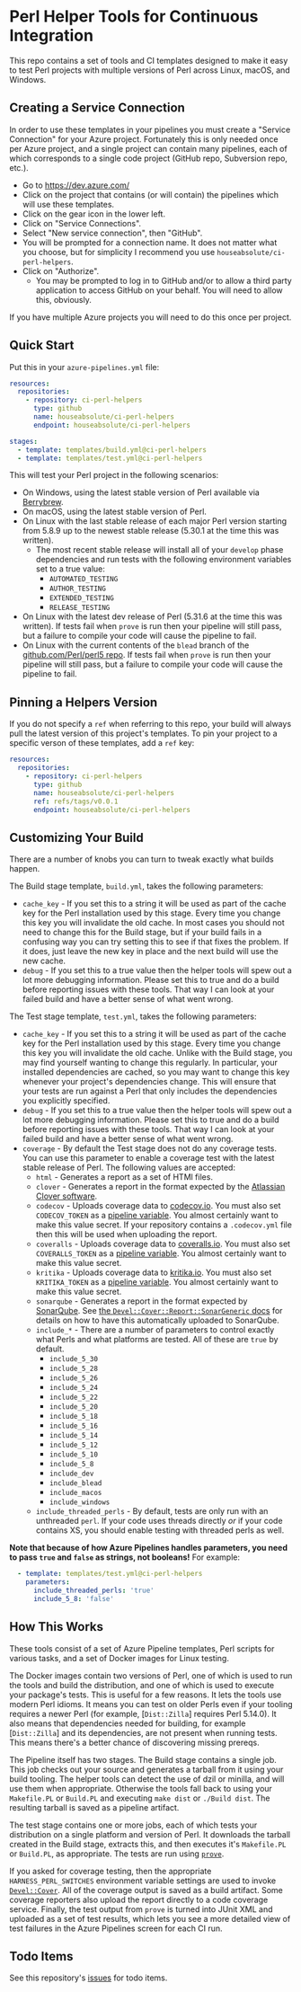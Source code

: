 # Perl Helper Tools for Continuous Integration

This repo contains a set of tools and CI templates designed to make it easy to
test Perl projects with multiple versions of Perl across Linux, macOS, and
Windows.

## Creating a Service Connection

In order to use these templates in your pipelines you must create a "Service
Connection" for your Azure project. Fortunately this is only needed once per
Azure project, and a single project can contain many pipelines, each of which
corresponds to a single code project (GitHub repo, Subversion repo, etc.).

* Go to https://dev.azure.com/
* Click on the project that contains (or will contain) the pipelines which will use these templates.
* Click on the gear icon in the lower left.
* Click on "Service Connections".
* Select "New service connection", then "GitHub".
* You will be prompted for a connection name. It does not matter what you
  choose, but for simplicity I recommend you use
  `houseabsolute/ci-perl-helpers`.
* Click on "Authorize".
  * You may be prompted to log in to GitHub and/or to allow a third party
    application to access GitHub on your behalf. You will need to allow this,
    obviously.

If you have multiple Azure projects you will need to do this once per project.

## Quick Start

Put this in your `azure-pipelines.yml` file:

```yaml
resources:
  repositories:
    - repository: ci-perl-helpers
      type: github
      name: houseabsolute/ci-perl-helpers
      endpoint: houseabsolute/ci-perl-helpers

stages:
  - template: templates/build.yml@ci-perl-helpers
  - template: templates/test.yml@ci-perl-helpers
```

This will test your Perl project in the following scenarios:

* On Windows, using the latest stable version of Perl available via
  [Berrybrew](https://github.com/stevieb9/berrybrew).
* On macOS, using the latest stable version of Perl.
* On Linux with the last stable release of each major Perl version starting
  from 5.8.9 up to the newest stable release (5.30.1 at the time this was
  written).
  * The most recent stable release will install all of your `develop` phase
    dependencies and run tests with the following environment variables set to
    a true value:
      * `AUTOMATED_TESTING`
      * `AUTHOR_TESTING`
      * `EXTENDED_TESTING`
      * `RELEASE_TESTING`
* On Linux with the latest dev release of Perl (5.31.6 at the time this was
  written). If tests fail when `prove` is run then your pipeline will still
  pass, but a failure to compile your code will cause the pipeline to fail.
* On Linux with the current contents of the `blead` branch of the
  [github.com/Perl/perl5 repo](https://github.com/Perl/perl5). If tests fail
  when `prove` is run then your pipeline will still pass, but a failure to
  compile your code will cause the pipeline to fail.

## Pinning a Helpers Version

If you do not specify a `ref` when referring to this repo, your build will
always pull the latest version of this project's templates. To pin your
project to a specific verson of these templates, add a `ref` key:

```yaml
resources:
  repositories:
    - repository: ci-perl-helpers
      type: github
      name: houseabsolute/ci-perl-helpers
      ref: refs/tags/v0.0.1
      endpoint: houseabsolute/ci-perl-helpers
```

## Customizing Your Build

There are a number of knobs you can turn to tweak exactly what builds happen.

The Build stage template, `build.yml`, takes the following parameters:

* `cache_key` - If you set this to a string it will be used as part of the
  cache key for the Perl installation used by this stage. Every time you
  change this key you will invalidate the old cache. In most cases you should
  not need to change this for the Build stage, but if your build fails in a
  confusing way you can try setting this to see if that fixes the problem. If
  it does, just leave the new key in place and the next build will use the new
  cache.
* `debug` - If you set this to a true value then the helper tools will spew
  out a lot more debugging information. Please set this to true and do a build
  before reporting issues with these tools. That way I can look at your failed
  build and have a better sense of what went wrong.

The Test stage template, `test.yml`, takes the following parameters:

* `cache_key` - If you set this to a string it will be used as part of the
  cache key for the Perl installation used by this stage. Every time you
  change this key you will invalidate the old cache. Unlike with the Build
  stage, you may find yourself wanting to change this regularly. In
  particular, your installed dependencies are cached, so you may want to
  change this key whenever your project's dependencies change. This will
  ensure that your tests are run against a Perl that only includes the
  dependencies you explicitly specified.
* `debug` - If you set this to a true value then the helper tools will spew
  out a lot more debugging information. Please set this to true and do a build
  before reporting issues with these tools. That way I can look at your failed
  build and have a better sense of what went wrong.
* `coverage` - By default the Test stage does not do any coverage tests. You
  can use this parameter to enable a coverage test with the latest stable
  release of Perl. The following values are accepted:
  * `html` - Generates a report as a set of HTMl files.
  * `clover` - Generates a report in the format expected by the [Atlassian
    Clover software](https://www.atlassian.com/software/clover).
  * `codecov` - Uploads coverage data to
    [codecov.io](https://codecov.io/). You must also set `CODECOV_TOKEN` as a
    [pipeline
    variable](https://docs.microsoft.com/en-us/azure/devops/pipelines/process/variables). You
    almost certainly want to make this value secret. If your repository
    contains a `.codecov.yml` file then this will be used when uploading the
    report.
  * `coveralls` - Uploads coverage data to
    [coveralls.io](https://coveralls.io/). You must also set `COVERALLS_TOKEN` as a
    [pipeline
    variable](https://docs.microsoft.com/en-us/azure/devops/pipelines/process/variables). You
    almost certainly want to make this value secret.
  * `kritika` - Uploads coverage data to
    [kritika.io](https://kritika.io/). You must also set `KRITIKA_TOKEN` as a
    [pipeline
    variable](https://docs.microsoft.com/en-us/azure/devops/pipelines/process/variables). You
    almost certainly want to make this value secret.
  * `sonarqube` - Generates a report in the format expected by
    [SonarQube](https://www.sonarqube.org/). See [the
    `Devel::Cover::Report::SonarGeneric`
    docs](https://metacpan.org/pod/Devel::Cover::Report::SonarGeneric) for
    details on how to have this automatically uploaded to SonarQube.
  * `include_*` - There are a number of parameters to control exactly what
    Perls and what platforms are tested. All of these are `true` by default.
    * `include_5_30`
    * `include_5_28`
    * `include_5_26`
    * `include_5_24`
    * `include_5_22`
    * `include_5_20`
    * `include_5_18`
    * `include_5_16`
    * `include_5_14`
    * `include_5_12`
    * `include_5_10`
    * `include_5_8`
    * `include_dev`
    * `include_blead`
    * `include_macos`
    * `include_windows`
  * `include_threaded_perls` - By default, tests are only run with an
    unthreaded `perl`. If your code uses threads directly _or_ if your code
    contains XS, you should enable testing with threaded perls as well.

**Note that because of how Azure Pipelines handles parameters, you need to
pass `true` and `false` as strings, not booleans!** For example:

```yaml
  - template: templates/test.yml@ci-perl-helpers
    parameters:
      include_threaded_perls: 'true'
      include_5_8: 'false'
```

## How This Works

These tools consist of a set of Azure Pipeline templates, Perl scripts for
various tasks, and a set of Docker images for Linux testing.

The Docker images contain two versions of Perl, one of which is used to run
the tools and build the distribution, and one of which is used to execute your
package's tests. This is useful for a few reasons. It lets the tools use
modern Perl idioms. It means you can test on older Perls even if your tooling
requires a newer Perl (for example, [`Dist::Zilla`] requires Perl 5.14.0). It
also means that dependencies needed for building, for example [`Dist::Zilla`]
and its dependencies, are not present when running tests. This means there's a
better chance of discovering missing prereqs.

The Pipeline itself has two stages. The Build stage contains a single
job. This job checks out your source and generates a tarball from it using
your build tooling. The helper tools can detect the use of dzil or minilla,
and will use them when appropriate. Otherwise the tools fall back to using
your `Makefile.PL` or `Build.PL` and executing `make dist` or `./Build
dist`. The resulting tarball is saved as a pipeline artifact.

The test stage contains one or more jobs, each of which tests your
distribution on a single platform and version of Perl. It downloads the
tarball created in the Build stage, extracts this, and then executes it's
`Makefile.PL` or `Build.PL`, as appropriate. The tests are run using
[`prove`](https://metacpan.org/pod/distribution/Test-Harness/bin/prove).

If you asked for coverage testing, then the appropriate
`HARNESS_PERL_SWITCHES` environment variable settings are used to invoke
[`Devel::Cover`](https://metacpan.org/pod/Devel::Cover). All of the coverage
output is saved as a build artifact. Some coverage reporters also upload the
report directly to a code coverage service. Finally, the test output from
`prove` is turned into JUnit XML and uploaded as a set of test results, which
lets you see a more detailed view of test failures in the Azure Pipelines
screen for each CI run.

## Todo Items

See this repository's
[issues](https://github.com/houseabsolute/ci-perl-helpers/issues) for todo
items.

